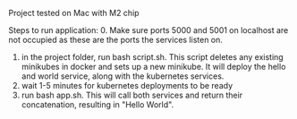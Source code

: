 Project tested on Mac with M2 chip

Steps to run application:
0. Make sure ports 5000 and 5001 on localhost are not occupied as these are the ports the services listen on.
1. in the project folder, run bash script.sh. This script deletes any existing minikubes in docker and sets up a new minikube. It will deploy the hello and world service, along with the kubernetes services. 
2. wait 1-5 minutes for kubernetes deployments to be ready
3. run bash app.sh. This will call both services and return their concatenation, resulting in "Hello World".